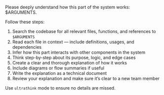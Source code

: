Please deeply understand how this part of the system works: $ARGUMENTS.

Follow these steps:

1. Search the codebase for all relevant files, functions, and references to `$ARGUMENTS`
2. Read each file in context — include definitions, usages, and dependencies
3. Infer how this part interacts with other components in the system
4. Think step-by-step about its purpose, logic, and edge cases
5. Create a clear and thorough explanation of how it works
6. Include diagrams or flow summaries if useful
7. Write the explanation as a technical document
8. Review your explanation and make sure it’s clear to a new team member

Use `ultrathink` mode to ensure no details are missed.